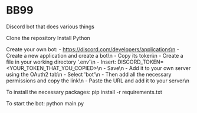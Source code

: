 # BB99
Discord bot that does various things

Clone the repository
Install Python

Create your own bot:
    - https://discord.com/developers/applications\n
    - Create a new application and create a bot\n
    - Copy its token\n
    - Create a file in your working directory '.env'\n
    - Insert:   DISCORD_TOKEN=<YOUR_TOKEN_THAT_YOU_COPIED>\n
    - Save\n
    - Add it to your own server using the OAuth2 tab\n
    - Select 'bot'\n
    - Then add all the necessary permissions and copy the link\n
    - Paste the URL and add it to your server\n

To install the necessary packages:
    pip install -r requirements.txt

To start the bot:
    python main.py
